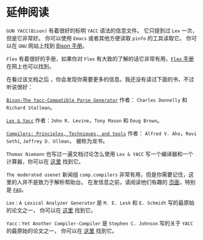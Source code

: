 # 延伸阅读
`GUN YACC(Bison)` 有着很好的标明 `YACC` 语法的信息文件。 它只提到过 `Lex` 一次，但是它非常好。 你可以使用 `Emacs` 或者其他方便读取 `pinfo` 的工具读取它。 你可以在 `GNU` 网站上找到 [Bison 手册]()。


`Flex` 有着很好的手册，如果你对 `Flex` 有大致的了解的话它非常有用，[`Flex` 手册](https://github.com/westes/flex) 在网上也可以找到。


在看过该文档之后 ，你会发现你需要更多的信息。我还没有读过下面的书，不过听说很好：

[`Bison-The Yacc-Compatible Parse Generator`](https://www.amazon.com/exec/obidos/ASIN/0595100325/qid=989165194/sr=1-2/ref=sc_b_3/002-7737249-1404015) 作者： `Charles Donnelly` 和 `Richard Stallman`。

[`Lex & Yacc`](https://www.amazon.com/exec/obidos/ASIN/1565920007/ref=sim_books/002-7737249-1404015) 作者：`John R. Levine`，`Tony Mason` 和 `Doug Brown`。

[`Compilers: Principles, Techniques, and tools`](https://www.amazon.com/exec/obidos/ASIN/0201100886/ref=sim_books/002-7737249-1404015) 作者： `Alfred V. Aho`，`Ravi Sethi`, `Jeffrey D. Ullman`， 被称为龙书。


`Thomas Niemann` 也写过一遍文档讨论怎么使用 `Lex & YACC` 写一个编译器和一个计算器，你可以在 [这里](http://gitlab.rd.175game.com/q2-devops/ops/issues/14) 找到它。

`The moderated usenet` 新闻组 `comp.compilers` 非常有用，但是你需要记住，这里的人并不是致力于解析帮助台。 在发信息之前，请阅读他们有趣的 [页面](https://compilers.iecc.com/)，特别是 [`FAQ`](https://compilers.iecc.com/faq.txt)。

`Lex` : `A Lexical Analyzer Generator` 是 `M. E. Lesk` 和 `E. Schmidt` 写的最原始的论文之一， 你可以在 [这里](http://www.cs.utexas.edu/users/novak/lexpaper.htm) 找到它。

`Yacc` : `Yet Another Compiler-Compiler` 是 `Stephen C. Johnson` 写的关于 `YACC` 的最原始的论文之一， 你可以在 [这里](http://www.cs.utexas.edu/users/novak/yaccpaper.htm) 找到它。